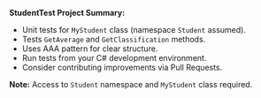 **StudentTest Project Summary:**

* Unit tests for `MyStudent` class (namespace `Student` assumed).
* Tests `GetAverage` and `GetClassification` methods.
* Uses AAA pattern for clear structure.
* Run tests from your C# development environment.
* Consider contributing improvements via Pull Requests.

**Note:** Access to `Student` namespace and `MyStudent` class required.
